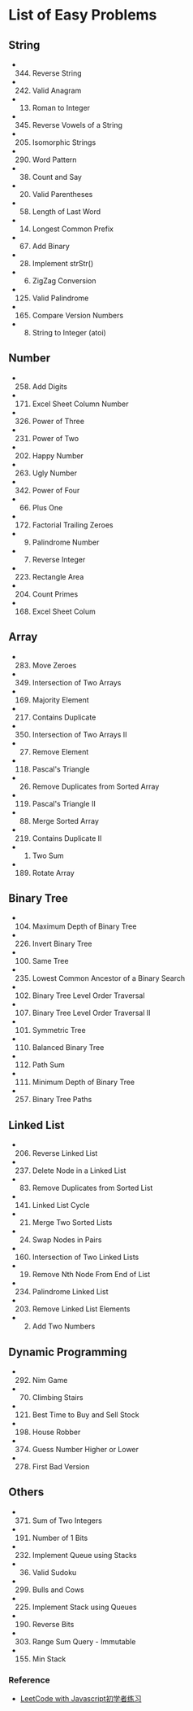 # List of Easy Problems
## String
- 344. Reverse String
- 242. Valid Anagram
- 13. Roman to Integer
- 345. Reverse Vowels of a String
- 205. Isomorphic Strings
- 290. Word Pattern
- 38. Count and Say
- 20. Valid Parentheses
- 58. Length of Last Word
- 14. Longest Common Prefix
- 67. Add Binary
- 28. Implement strStr()
- 6. ZigZag Conversion
- 125. Valid Palindrome
- 165. Compare Version Numbers
- 8. String to Integer (atoi)

## Number
- 258. Add Digits
- 171. Excel Sheet Column Number
- 326. Power of Three
- 231. Power of Two
- 202. Happy Number
- 263. Ugly Number
- 342. Power of Four
- 66. Plus One
- 172. Factorial Trailing Zeroes
- 9. Palindrome Number
- 7. Reverse Integer
- 223. Rectangle Area
- 204. Count Primes
- 168. Excel Sheet Colum

## Array
- 283. Move Zeroes
- 349. Intersection of Two Arrays
- 169. Majority Element
- 217. Contains Duplicate
- 350. Intersection of Two Arrays II
- 27. Remove Element
- 118. Pascal's Triangle
- 26. Remove Duplicates from Sorted Array
- 119. Pascal's Triangle II
- 88. Merge Sorted Array
- 219. Contains Duplicate II
- 1. Two Sum
- 189. Rotate Array

## Binary Tree
- 104. Maximum Depth of Binary Tree
- 226. Invert Binary Tree
- 100. Same Tree
- 235. Lowest Common Ancestor of a Binary Search
- 102. Binary Tree Level Order Traversal
- 107. Binary Tree Level Order Traversal II
- 101. Symmetric Tree
- 110. Balanced Binary Tree
- 112. Path Sum
- 111. Minimum Depth of Binary Tree
- 257. Binary Tree Paths

## Linked List
- 206. Reverse Linked List
- 237. Delete Node in a Linked List
- 83. Remove Duplicates from Sorted List
- 141. Linked List Cycle
- 21. Merge Two Sorted Lists
- 24. Swap Nodes in Pairs
- 160. Intersection of Two Linked Lists
- 19. Remove Nth Node From End of List
- 234. Palindrome Linked List
- 203. Remove Linked List Elements
- 2. Add Two Numbers

## Dynamic Programming
- 292. Nim Game
- 70. Climbing Stairs
- 121. Best Time to Buy and Sell Stock
- 198. House Robber
- 374. Guess Number Higher or Lower
- 278. First Bad Version

## Others
- 371. Sum of Two Integers
- 191. Number of 1 Bits
- 232. Implement Queue using Stacks
- 36. Valid Sudoku
- 299. Bulls and Cows
- 225. Implement Stack using Queues
- 190. Reverse Bits
- 303. Range Sum Query - Immutable
- 155. Min Stack

### Reference
- [LeetCode with Javascript初学者练习](https://skyyen999.gitbooks.io/-leetcode-with-javascript/content/)

